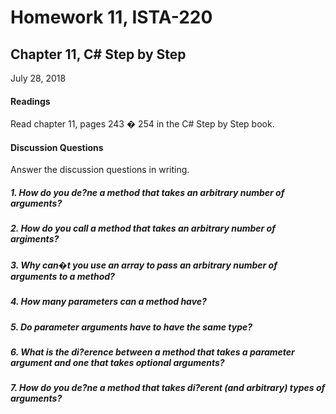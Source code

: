 # Homework 11, ISTA-220
## Chapter 11, C# Step by Step
July 28, 2018

#### Readings
Read chapter 11, pages 243 � 254 in the C# Step by Step book.
#### Discussion Questions
Answer the discussion questions in writing.

##### 1. How do you de?ne a method that takes an arbitrary number of arguments?


##### 2. How do you call a method that takes an arbitrary number of argiments?


##### 3. Why can�t you use an array to pass an arbitrary number of arguments to a method?


##### 4. How many parameters can a method have?


##### 5. Do parameter arguments have to have the same type?


##### 6. What is the di?erence between a method that takes a parameter argument and one that takes optional arguments?


##### 7. How do you de?ne a method that takes di?erent (and arbitrary) types of arguments?
